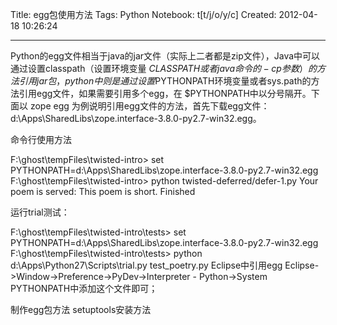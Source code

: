 Title: egg包使用方法
Tags: Python
Notebook: t[t/j/o/y/c]
Created: 2012-04-18 10:26:24

------

Python的egg文件相当于java的jar文件（实际上二者都是zip文件），Java中可以通过设置classpath（设置环境变量 $CLASSPATH或者java命令的 -cp参数）的方法引用jar包，python中则是通过设置$PYTHONPATH环境变量或者sys.path的方法引用egg文件，如果需要引用多个egg，在 $PYTHONPATH中以分号隔开。下面以 zope egg 为例说明引用egg文件的方法，首先下载egg文件：d:\Apps\SharedLibs\zope.interface-3.8.0-py2.7-win32.egg。

 
 命令行使用方法 

 

 F:\ghost\tempFiles\twisted-intro> set PYTHONPATH=d:\Apps\SharedLibs\zope.interface-3.8.0-py2.7-win32.egg 
F:\ghost\tempFiles\twisted-intro> python twisted-deferred/defer-1.py 
Your poem is served: 
This poem is short. 
Finished 

 

 运行trial测试： 

 F:\ghost\tempFiles\twisted-intro\tests> set PYTHONPATH=d:\Apps\SharedLibs\zope.interface-3.8.0-py2.7-win32.egg 
F:\ghost\tempFiles\twisted-intro\tests> python d:\Apps\Python27\Scripts\trial.py test_poetry.py 
 Eclipse中引用egg 
Eclipse->Window->Preference->PyDev->Interpreter - Python->System PYTHONPATH中添加这个文件即可；

 
 制作egg包方法 setuptools安装方法